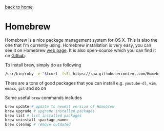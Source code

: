 [back to home](../README.md)

# Homebrew

Homebrew is a nice package management system for OS X. This is also the
one that I'm currently using. Homebrew installation is very easy,
you can see it on Homebrew [web page](http://brew.sh/). It is also open-source which
you can find it on [Github](https://github.com/Homebrew/homebrew).

To install brew, simply do as following

```bash
/usr/bin/ruby -e "$(curl -fsSL https://raw.githubusercontent.com/Homebrew/install/master/install)"
```

There are a tons of good packages that you can install e.g.
`youtube-dl`, `vim`, `emacs`, `git` and so on

Some useful `brew` commands includes

```bash
brew update # update to newest version of Homebrew
brew upgrade # upgrade installed packages
brew list # list installed packages
brew uninstall <package_name>
brew cleanup # remove outdated
```
